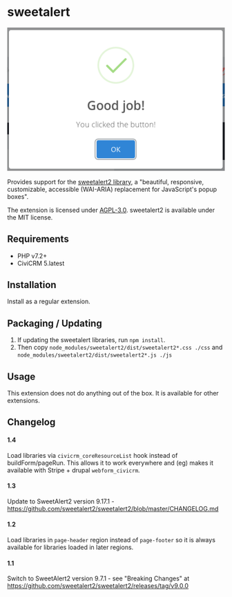 # sweetalert

![Screenshot](images/screenshot.png)

Provides support for the [sweetalert2 library](https://sweetalert2.github.io/), a "beautiful, responsive, customizable, accessible (WAI-ARIA) replacement for JavaScript's popup boxes".

The extension is licensed under [AGPL-3.0](LICENSE.txt). sweetalert2 is available under the MIT license.

## Requirements

* PHP v7.2+
* CiviCRM 5.latest

## Installation

Install as a regular extension.

## Packaging / Updating

1. If updating the sweetalert libraries, run `npm install`.
1. Then copy `node_modules/sweetalert2/dist/sweetalert2*.css ./css` and `node_modules/sweetalert2/dist/sweetalert2*.js ./js`

## Usage

This extension does not do anything out of the box. It is available for other extensions.

## Changelog

#### 1.4

Load libraries via `civicrm_coreResourceList` hook instead of buildForm/pageRun. This allows it to work everywhere and (eg) makes it available with Stripe + drupal `webform_civicrm`.

#### 1.3

Update to SweetAlert2 version 9.17.1 - https://github.com/sweetalert2/sweetalert2/blob/master/CHANGELOG.md

#### 1.2

Load libraries in `page-header` region instead of `page-footer` so it is always available for libraries loaded in later regions.

#### 1.1

Switch to SweetAlert2 version 9.7.1 - see "Breaking Changes" at https://github.com/sweetalert2/sweetalert2/releases/tag/v9.0.0
